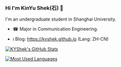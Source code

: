 ### Hi I'm KinYu Shek(石) 👋

I'm an undergraduate student in Shanghai University.

- ☎ Major in Communication Engineering.

- ℹ️ Blog: https://kyshek.github.io (Lang: ZH-CN)


[![KYShek's GitHub Stats](https://github-readme-stats.vercel.app/api?username=KYShek&theme=github_dark&show_icons=true&?count_private=true)](https://github.com/anuraghazra/github-readme-stats)

[![Most Used Languages](https://github-readme-stats.vercel.app/api/top-langs/?username=KYShek&layout=compact&theme=github_dark&&show_icons=true&hide=tex,Cmake,Batchfile)](https://github.com/anuraghazra/github-readme-stats)

<!--
**KYShek/KYShek** is a ✨ _special_ ✨ repository because its `README.md` (this file) appears on your GitHub profile.
